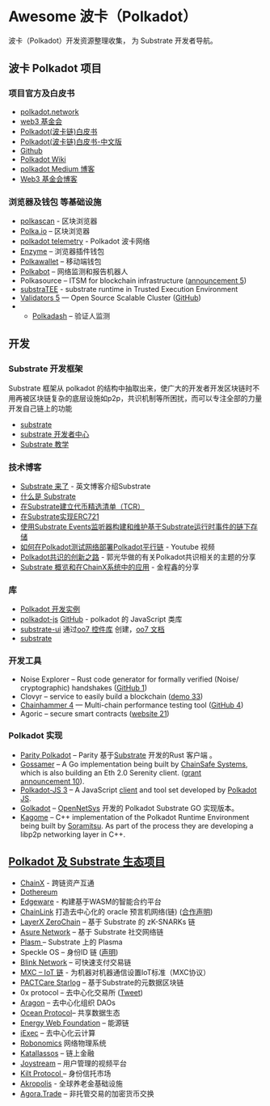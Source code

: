 # Awesome 波卡（Polkadot）

波卡（Polkadot）开发资源整理收集， 为 Substrate 开发者导航。

## 波卡 Polkadot 项目

### 项目官方及白皮书
* [polkadot.network](https://polkadot.network/)
* [web3 基金会](https://web3.foundation/)
* [Polkadot(波卡链)白皮书](https://polkadot.network/PolkaDotPaper.pdf)
* [Polkadot(波卡链)白皮书-中文版](https://learnblockchain.cn/2019/05/17/polkadot-whitepaper/)
* [Github](https://github.com/paritytech/polkadot)
* [Polkadot Wiki](http://wiki.polkadot.network/)
* [polkadot Medium 博客](https://medium.com/polkadot-network)
* [Web3 基金会博客](https://medium.com/web3foundation)

### 浏览器及钱包 等基础设施

* [polkascan](https://polkascan.io/) - 区块浏览器
* [Polka.io](http://polka.io/) – 区块浏览器
* [polkadot telemetry](https://telemetry.polkadot.io/#/Alexander) - Polkadot 波卡网络
* [Enzyme](https://getenzyme.dev) – 浏览器插件钱包
* [Polkawallet](https://polkawallet.io) – 移动端钱包
* [Polkabot](https://gitlab.com/Polkabot) – 网络监测和报告机器人
* Polkasource – ITSM for blockchain infrastructure ([announcement 5](https://medium.com/polkadot-network/deploying-substrate-polkadot-nodes-with-polkasource-5835a7bea1b3))
* [substraTEE](https://github.com/scs/substraTEE) - substrate runtime in Trusted Execution Environment
* [Validators 5](http://validators.com/) — Open Source Scalable Cluster ([GitHub](https://github.com/Validators))
* * [Polkadash](http://polkadash.io/) – 验证人监测

## 开发

### Substrate 开发框架

Substrate 框架从 polkadot 的结构中抽取出来，使广大的开发者开发区块链时不用再被区块链复杂的底层设施如p2p，共识机制等所困扰，而可以专注全部的力量开发自己链上的功能

* [substrate](https://www.parity.io/substrate/)
* [substrate 开发者中心](https://docs.substrate.dev)
* [Substrate 教学](https://shawntabrizi.com/substrate-collectables-workshop/#/)

### 技术博客

* [Substrate 来了](https://www.parity.io/substrate-has-arrived/) - 英文博客介绍Substrate
* [什么是 Substrate](https://medium.com/paritytech/what-is-substrate-29af4231d7e0) 
* [在Substrate建立代币精选清单（TCR）](https://github.com/gautamdhameja/substrate-tcr)
* [在Substrate实现ERC721](https://github.com/parity-samples/substrate-erc721)
* [使用Substrate Events监听器构建和维护基于Substrate运行时事件的链下存储](https://github.com/parity-samples/substrate-events-listener)
* [如何在Polkadot测试网络部署Polkadot平行链](https://www.youtube.com/watch?v=pDqkzvA4C0E) - Youtube 视频
* [Polkadot共识的创新之路](https://mp.weixin.qq.com/s/183qRjjoVqCyK7zPfgH6HA) - 郭光华做的有关Polkadot共识相关的主题的分享
* [Substrate 概览和在ChainX系统中的应用](https://mp.weixin.qq.com/s/AjQ10yk-VsmS-HdREgjBTQ) - 金程鑫的分享

### 库

* [Polkadot 开发实例](http://wiki.polkadot.network/en/latest/polkadot/build/examples/)
* [polkadot-js](https://polkadot.js.org/api) [GitHub](https://github.com/polkadot-js) - polkadot 的 JavaScript 类库
* [substrate-ui](https://github.com/paritytech/substrate-ui) 通过[oo7 控件库](https://github.com/paritytech/oo7) 创建，[oo7 文档](https://paritytech.github.io/oo7/)
* [substrate](https://www.parity.io/substrate/)

### 开发工具

* Noise Explorer – Rust code generator for formally verified (Noise/ cryptographic) handshakes ([GitHub 1](https://github.com/SymbolicSoft/noiseexplorer))
* Clovyr – service to easily build a blockchain ([demo 33](https://twitter.com/web3jp/status/1024808350658093056))
* [Chainhammer 4](https://github.com/drandreaskrueger/chainhammer) — Multi-chain performance testing tool ([GitHub 4](https://github.com/drandreaskrueger/chainhammer))
* Agoric – secure smart contracts ([website 21](https://agoric.com/))

### Polkadot 实现

* [Parity Polkadot](https://github.com/paritytech/polkadot) – Parity 基于[Substrate](https://github.com/paritytech/substrate) 开发的Rust 客户端 。
* [Gossamer](https://github.com/ChainSafeSystems/gossamer) – A Go implementation being built by [ChainSafe Systems](https://github.com/ChainSafeSystems), which is also building an Eth 2.0 Serenity client. ([grant announcement 10](https://medium.com/web3foundation/w3f-grants-chainsafe-to-implement-polkadot-runtime-environment-in-go-ca4973c9edaf)).
* [Polkadot-JS 3](https://github.com/polkadot-js) – A JavaScript [client](https://github.com/polkadot-js/client) and tool set developed by [Polkadot JS](https://polkadot.js.org/).
* [Golkadot](https://github.com/opennetsys/golkadot) – [OpenNetSys](https://opennetsys.com/) 开发的  Polkadot Substrate GO 实现版本。
* [Kagome](https://github.com/soramitsu/kagome) – C++ implementation of the Polkadot Runtime Environment being built by [Soramitsu](https://github.com/soramitsu). As part of the process they are developing a libp2p networking layer in C++.


## [Polkadot 及 Substrate 生态项目](https://forum.web3.foundation/t/teams-building-on-polkadot/67)

* [ChainX](https://chainx.org/) - 跨链资产互通
* [Dothereum](https://twitter.com/dothereum?lang=en)
* [Edgeware](https://edgewa.re/) - 构建基于WASM的智能合约平台
* [ChainLink](https://chain.link) 打造去中心化的 oracle 预言机网络(链) ([合作声明](https://medium.com/web3foundation/web3-foundation-and-chainlink-announce-collaboration-df55ed462a3a))
* [LayerX ZeroChain](https://github.com/LayerXcom/zero-chain) – 基于 Substrate 的 zK-SNARKs 链
* [Asure Network](https://www.asure.network/) – 基于 Substrate 社交网络链
* [Plasm ](https://github.com/stakedtechnologies/Plasm)  – Substrate 上的 Plasma
* Speckle OS – 身份ID 链 ([声明](https://medium.com/polkadot-network/dots-and-speckle-paving-the-way-forward-for-the-new-web-691beed50f1a))
* [Blink Network](https://blink.network/) – 可快速支付交易链
* [MXC – IoT 链](https://www.mxc.org/)  - 为机器对机器通信设置IoT标准（MXC协议）
* [PACTCare Starlog](https://github.com/PACTCare/Starlog) – 基于Substrate的元数据区块链 
* 0x protocol – 去中心化交易所 ([Tweet](https://twitter.com/recmo/status/1081637877027549190?s=09))
* [Aragon](https://twitter.com/rzurrer/status/1090201496753504259) – 去中心化组织 DAOs
* [ Ocean Protocol](https://blog.oceanprotocol.com/decentralized-web-summit-2018-highlights-a6376edefb01)– 共享数据生态
* [Energy Web Foundation](https://www.parity.io/private-transactions-webassembly-and-permissioning-new-features-energy-web-foundation-blockchain-for-energy/) – 能源链
* [iExec](https://medium.com/iex-ec/dev-letter-24-sidechain-approach-7cab5de2e54a) – 去中心化云计算
* [Robonomics](https://twitter.com/AIRA_Robonomics/status/1079001376452210689) 网络物理系统
* [Katallassos](https://katallassos.com/) – 链上金融
* [Joystream](https://blog.joystream.org/sparta/) – 用户管理的视频平台 
* [Kilt Protocol ](https://kiltprotocol.com/)– 身份信托市场
* [Akropolis](https://medium.com/akropolis/hello-world-ae16b654ba71) - 全球养老金基础设施
* [Agora.Trade](https//agora.trade/) – 非托管交易的加密货币交换
